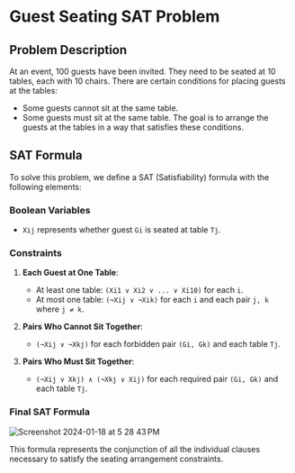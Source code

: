 # Guest Seating SAT Problem

## Problem Description
At an event, 100 guests have been invited. They need to be seated at 10 tables, each with 10 chairs. There are certain conditions for placing guests at the tables:
- Some guests cannot sit at the same table.
- Some guests must sit at the same table.
The goal is to arrange the guests at the tables in a way that satisfies these conditions.

## SAT Formula
To solve this problem, we define a SAT (Satisfiability) formula with the following elements:

### Boolean Variables
- `Xij` represents whether guest `Gi` is seated at table `Tj`.

### Constraints
1. **Each Guest at One Table**:
   - At least one table: `(Xi1 ∨ Xi2 ∨ ... ∨ Xi10)` for each `i`.
   - At most one table: `(¬Xij ∨ ¬Xik)` for each `i` and each pair `j, k` where `j ≠ k`.

2. **Pairs Who Cannot Sit Together**:
   - `(¬Xij ∨ ¬Xkj)` for each forbidden pair `(Gi, Gk)` and each table `Tj`.

3. **Pairs Who Must Sit Together**:
   - `(¬Xij ∨ Xkj) ∧ (¬Xkj ∨ Xij)` for each required pair `(Gi, Gk)` and each table `Tj`.

### Final SAT Formula
![Screenshot 2024-01-18 at 5 28 43 PM](https://github.com/lorentsinani/problem-solving-algorithms/assets/56487491/ef0b58d8-e630-4e11-b649-9772dbce9e74)

This formula represents the conjunction of all the individual clauses necessary to satisfy the seating arrangement constraints.


